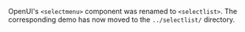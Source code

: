 OpenUI's `<selectmenu>` component was renamed to `<selectlist>`.  The corresponding demo has now moved to the `../selectlist/` directory.
